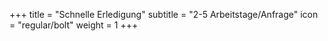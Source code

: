 +++
title = "Schnelle Erledigung"
subtitle = "2-5 Arbeitstage/Anfrage"
icon = "regular/bolt"
weight = 1
+++